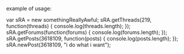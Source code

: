 example of usage:

var sRA = new somethingReallyAwful;
sRA.getThreads(219, function(threads) { console.log(threads.length); });
sRA.getForums(function(forums) { console.log(forums.length); });
sRA.getPosts(3618109, function(posts) { console.log(posts.length); });
sRA.newPost(3618109, "i do what i want");